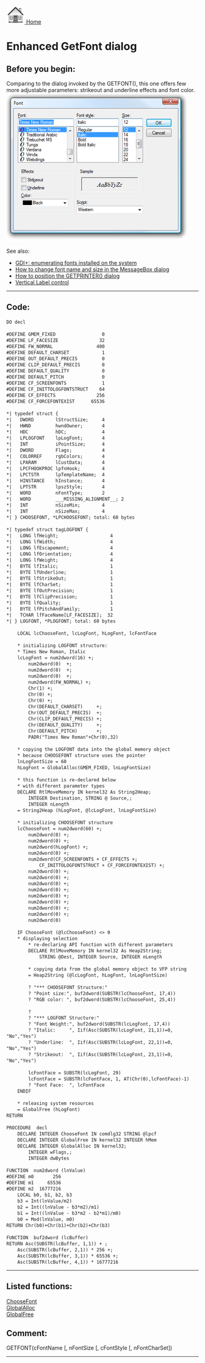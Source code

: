 [<img src="../images/home.png"> Home ](https://github.com/VFPX/Win32API)  

# Enhanced GetFont dialog

## Before you begin:
Comparing to the dialog invoked by the GETFONT(), this one offers few more adjustable parameters: strikeout and underline effects and font color.  
![](../images/getfontdlg.png)  

See also:

* [GDI+: enumerating fonts installed on the system](sample_462.md)  
* [How to change font name and size in the MessageBox dialog](sample_434.md)  
* [How to position the GETPRINTER() dialog](sample_482.md)  
* [Vertical Label control](sample_398.md)  
  
***  


## Code:
```foxpro  
DO decl

#DEFINE GMEM_FIXED                 0
#DEFINE LF_FACESIZE               32
#DEFINE FW_NORMAL                400
#DEFINE DEFAULT_CHARSET            1
#DEFINE OUT_DEFAULT_PRECIS         0
#DEFINE CLIP_DEFAULT_PRECIS        0
#DEFINE DEFAULT_QUALITY            0
#DEFINE DEFAULT_PITCH              0
#DEFINE CF_SCREENFONTS             1
#DEFINE CF_INITTOLOGFONTSTRUCT    64
#DEFINE CF_EFFECTS               256
#DEFINE CF_FORCEFONTEXIST      65536

*| typedef struct {
*|   DWORD        lStructSize;     4
*|   HWND         hwndOwner;       4
*|   HDC          hDC;             4
*|   LPLOGFONT    lpLogFont;       4
*|   INT          iPointSize;      4
*|   DWORD        Flags;           4
*|   COLORREF     rgbColors;       4
*|   LPARAM       lCustData;       4
*|   LPCFHOOKPROC lpfnHook;        4
*|   LPCTSTR      lpTemplateName;  4
*|   HINSTANCE    hInstance;       4
*|   LPTSTR       lpszStyle;       4
*|   WORD         nFontType;       2
*|   WORD         ___MISSING_ALIGNMENT__; 2
*|   INT          nSizeMin;        4
*|   INT          nSizeMax;        4
*| } CHOOSEFONT, *LPCHOOSEFONT; total: 60 bytes

*| typedef struct tagLOGFONT {
*|   LONG lfHeight;                   4
*|   LONG lfWidth;                    4
*|   LONG lfEscapement;               4
*|   LONG lfOrientation;              4
*|   LONG lfWeight;                   4
*|   BYTE lfItalic;                   1
*|   BYTE lfUnderline;                1
*|   BYTE lfStrikeOut;                1
*|   BYTE lfCharSet;                  1
*|   BYTE lfOutPrecision;             1
*|   BYTE lfClipPrecision;            1
*|   BYTE lfQuality;                  1
*|   BYTE lfPitchAndFamily;           1
*|   TCHAR lfFaceName[LF_FACESIZE];  32
*| } LOGFONT, *PLOGFONT; total: 60 bytes

	LOCAL lcChooseFont, lcLogFont, hLogFont, lcFontFace

	* initializing LOGFONT structure:
	* Times New Roman, Italic
	lcLogFont = num2dword(16) +;
		num2dword(0)  +;
		num2dword(0)  +;
		num2dword(0)  +;
		num2dword(FW_NORMAL) +;
		Chr(1) +;
		Chr(0) +;
		Chr(0) +;
		Chr(DEFAULT_CHARSET)     +;
		Chr(OUT_DEFAULT_PRECIS)  +;
		Chr(CLIP_DEFAULT_PRECIS) +;
		Chr(DEFAULT_QUALITY)     +;
		Chr(DEFAULT_PITCH)       +;
		PADR("Times New Roman"+Chr(0),32)

	* copying the LOGFONT data into the global memory object
	* because CHOOSEFONT structure uses the pointer
	lnLogFontSize = 60
	hLogFont = GlobalAlloc(GMEM_FIXED, lnLogFontSize)

	* this function is re-declared below
	* with different parameter types
	DECLARE RtlMoveMemory IN kernel32 As String2Heap;
		INTEGER Destination, STRING @ Source,;
		INTEGER nLength
	= String2Heap (hLogFont, @lcLogFont, lnLogFontSize)

	* initializing CHOOSEFONT structure
	lcChooseFont = num2dword(60) +;
		num2dword(0) +;
		num2dword(0) +;
		num2dword(hLogFont) +;
		num2dword(0) +;
		num2dword(CF_SCREENFONTS + CF_EFFECTS +;
			CF_INITTOLOGFONTSTRUCT + CF_FORCEFONTEXIST) +;
		num2dword(0) +;
		num2dword(0) +;
		num2dword(0) +;
		num2dword(0) +;
		num2dword(0) +;
		num2dword(0) +;
		num2dword(0) +;
		num2dword(0) +;
		num2dword(0)

	IF ChooseFont (@lcChooseFont) <> 0
	* displaying selection
		* re-declaring API function with different parameters
		DECLARE RtlMoveMemory IN kernel32 As Heap2String;
			STRING @Dest, INTEGER Source, INTEGER nLength

		* copying data from the global memory object to VFP string
		= Heap2String (@lcLogFont, hLogFont, lnLogFontSize)

		? "*** CHOOSEFONT Structure:"
		? "Point size:", buf2dword(SUBSTR(lcChooseFont, 17,4))
		? "RGB color: ", buf2dword(SUBSTR(lcChooseFont, 25,4))
		
		?
		? "*** LOGFONT Structure:"
		? "Font Weight:", buf2dword(SUBSTR(lcLogFont, 17,4))
		? "Italic:     ", Iif(Asc(SUBSTR(lcLogFont, 21,1))=0, "No","Yes")
		? "Underline:  ", Iif(Asc(SUBSTR(lcLogFont, 22,1))=0, "No","Yes")
		? "Strikeout:  ", Iif(Asc(SUBSTR(lcLogFont, 23,1))=0, "No","Yes")
		
		lcFontFace = SUBSTR(lcLogFont, 29)
		lcFontFace = SUBSTR(lcFontFace, 1, AT(Chr(0),lcFontFace)-1)
		? "Font Face:  ", lcFontFace
	ENDIF

	* releasing system resources
	= GlobalFree (hLogFont)
RETURN

PROCEDURE  decl
	DECLARE INTEGER ChooseFont IN comdlg32 STRING @lpcf
	DECLARE INTEGER GlobalFree IN kernel32 INTEGER hMem
	DECLARE INTEGER GlobalAlloc IN kernel32;
		INTEGER wFlags,;
		INTEGER dwBytes

FUNCTION  num2dword (lnValue)
#DEFINE m0       256
#DEFINE m1     65536
#DEFINE m2  16777216
	LOCAL b0, b1, b2, b3
	b3 = Int(lnValue/m2)
	b2 = Int((lnValue - b3*m2)/m1)
	b1 = Int((lnValue - b3*m2 - b2*m1)/m0)
	b0 = Mod(lnValue, m0)
RETURN Chr(b0)+Chr(b1)+Chr(b2)+Chr(b3)

FUNCTION  buf2dword (lcBuffer)
RETURN Asc(SUBSTR(lcBuffer, 1,1)) + ;
	Asc(SUBSTR(lcBuffer, 2,1)) * 256 +;
	Asc(SUBSTR(lcBuffer, 3,1)) * 65536 +;
	Asc(SUBSTR(lcBuffer, 4,1)) * 16777216  
```  
***  


## Listed functions:
[ChooseFont](../libraries/comdlg32/ChooseFont.md)  
[GlobalAlloc](../libraries/kernel32/GlobalAlloc.md)  
[GlobalFree](../libraries/kernel32/GlobalFree.md)  

## Comment:
<div class="precode">GETFONT(cFontName [, nFontSize [, cFontStyle [, nFontCharSet])</div>  
  
***  

